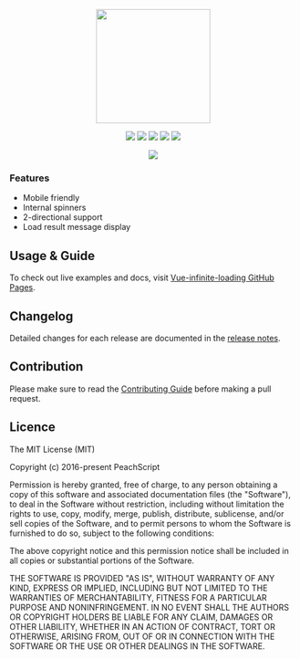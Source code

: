 <p align="center"><img width="200" src="http://www.peachis.me/assets/vue-infinite-loading/logo.png"></p>
<p align="center">
  <a href="https://travis-ci.org/PeachScript/vue-infinite-loading"><img src="https://img.shields.io/travis/PeachScript/vue-infinite-loading/master.svg"></a>
  <a href="https://codecov.io/github/PeachScript/vue-infinite-loading?branch=master"><img src="https://img.shields.io/codecov/c/github/PeachScript/vue-infinite-loading/master.svg"></a>
  <a href="https://www.npmjs.com/package/vue-infinite-loading"><img src="https://img.shields.io/npm/dm/vue-infinite-loading.svg"></a>
  <a href="https://www.npmjs.com/package/vue-infinite-loading"><img src="https://img.shields.io/npm/v/vue-infinite-loading.svg"></a>
  <a href="https://www.npmjs.com/package/vue-infinite-loading"><img src="https://img.shields.io/npm/l/vue-infinite-loading.svg"></a>
</p>
<p align="center"><img src="http://www.peachis.me/assets/vue-infinite-loading/demo.gif"></p>

### Features
- Mobile friendly
- Internal spinners
- 2-directional support
- Load result message display

## Usage & Guide
To check out live examples and docs, visit [Vue-infinite-loading GitHub Pages](https://peachscript.github.io/vue-infinite-loading/).

## Changelog
Detailed changes for each release are documented in the [release notes](https://github.com/PeachScript/vue-infinite-loading/releases).

## Contribution
Please make sure to read the [Contributing Guide](https://github.com/PeachScript/vue-infinite-loading/blob/master/.github/CONTRIBUTING.md) before making a pull request.

## Licence
The MIT License (MIT)

Copyright (c) 2016-present PeachScript

Permission is hereby granted, free of charge, to any person obtaining a copy
of this software and associated documentation files (the "Software"), to deal
in the Software without restriction, including without limitation the rights
to use, copy, modify, merge, publish, distribute, sublicense, and/or sell
copies of the Software, and to permit persons to whom the Software is
furnished to do so, subject to the following conditions:

The above copyright notice and this permission notice shall be included in all
copies or substantial portions of the Software.

THE SOFTWARE IS PROVIDED "AS IS", WITHOUT WARRANTY OF ANY KIND, EXPRESS OR
IMPLIED, INCLUDING BUT NOT LIMITED TO THE WARRANTIES OF MERCHANTABILITY,
FITNESS FOR A PARTICULAR PURPOSE AND NONINFRINGEMENT. IN NO EVENT SHALL THE
AUTHORS OR COPYRIGHT HOLDERS BE LIABLE FOR ANY CLAIM, DAMAGES OR OTHER
LIABILITY, WHETHER IN AN ACTION OF CONTRACT, TORT OR OTHERWISE, ARISING FROM,
OUT OF OR IN CONNECTION WITH THE SOFTWARE OR THE USE OR OTHER DEALINGS IN THE
SOFTWARE.
